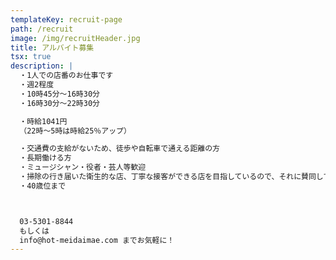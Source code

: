```yaml
---
templateKey: recruit-page
path: /recruit
image: /img/recruitHeader.jpg
title: アルバイト募集
tsx: true
description: |
  ・1人での店番のお仕事です
  ・週2程度
  ・10時45分～16時30分
  ・16時30分～22時30分

  ・時給1041円
  （22時～5時は時給25％アップ）

  ・交通費の支給がないため、徒歩や自転車で通える距離の方
  ・長期働ける方 
  ・ミュージシャン・役者・芸人等歓迎
  ・掃除の行き届いた衛生的な店、丁寧な接客ができる店を目指しているので、それに賛同してくれる方
  ・40歳位まで



  03-5301-8844 
  もしくは 
  info@hot-meidaimae.com までお気軽に！
---
```

